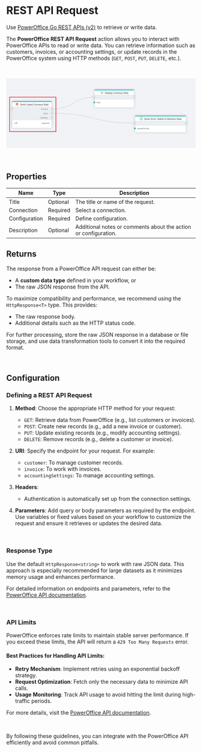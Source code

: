 # REST API Request

Use [PowerOffice Go REST APIs (v2)](https://prdm0go0stor0apiv20eurw.z6.web.core.windows.net/?urls.primaryName=Accounting%20Settings) to retrieve or write data.


The **PowerOffice REST API Request** action allows you to interact with PowerOffice APIs to read or write data. You can retrieve information such as customers, invoices, or accounting settings, or update records in the PowerOffice system using HTTP methods (`GET`, `POST`, `PUT`, `DELETE`, etc.).  

<br/>

![img](../../../../images/flow/powerOffice-rest-api.png)  

<br/>

## Properties

| Name             | Type      |Description                                             |
|------------------|-----------|--------------------------------------------------------|
| Title  | Optional | The title or name of the request. |
| Connection | Required  | Select a connection. |
| Configuration | Required | Define configuration. |
| Description | Optional | Additional notes or comments about the action or configuration. |


## Returns  

The response from a PowerOffice API request can either be:  
- A **custom data type** defined in your workflow, or  
- The raw JSON response from the API.  

To maximize compatibility and performance, we recommend using the `HttpResponse<T>` type. This provides:  
- The raw response body.  
- Additional details such as the HTTP status code.  

For further processing, store the raw JSON response in a database or file storage, and use data transformation tools to convert it into the required format.  

<br/>

## Configuration  

### Defining a REST API Request  

1. **Method**: Choose the appropriate HTTP method for your request:  
   - `GET`: Retrieve data from PowerOffice (e.g., list customers or invoices).  
   - `POST`: Create new records (e.g., add a new invoice or customer).  
   - `PUT`: Update existing records (e.g., modify accounting settings).  
   - `DELETE`: Remove records (e.g., delete a customer or invoice).  

2. **URI**: Specify the endpoint for your request. For example:  
   - `customer`: To manage customer records.  
   - `invoice`: To work with invoices.  
   - `accountingSettings`: To manage accounting settings.  

3. **Headers**: 

   - Authentication is automatically set up from the connection settings.

4. **Parameters**: Add query or body parameters as required by the endpoint. Use variables or fixed values based on your workflow to customize the request and ensure it retrieves or updates the desired data.  

<br/>

### Response Type  

Use the default `HttpResponse<string>` to work with raw JSON data. This approach is especially recommended for large datasets as it minimizes memory usage and enhances performance.  

For detailed information on endpoints and parameters, refer to the [PowerOffice API documentation](https://prdm0go0stor0apiv20eurw.z6.web.core.windows.net/?urls.primaryName=Accounting%20Settings).  

<br/>

### API Limits  

PowerOffice enforces rate limits to maintain stable server performance. If you exceed these limits, the API will return a `429 Too Many Requests` error.  

#### Best Practices for Handling API Limits: 
 
- **Retry Mechanism**: Implement retries using an exponential backoff strategy.  
- **Request Optimization**: Fetch only the necessary data to minimize API calls.  
- **Usage Monitoring**: Track API usage to avoid hitting the limit during high-traffic periods.  

For more details, visit the [PowerOffice API documentation](https://prdm0go0stor0apiv20eurw.z6.web.core.windows.net/?urls.primaryName=Accounting%20Settings).  

<br/>

By following these guidelines, you can integrate with the PowerOffice API efficiently and avoid common pitfalls.

